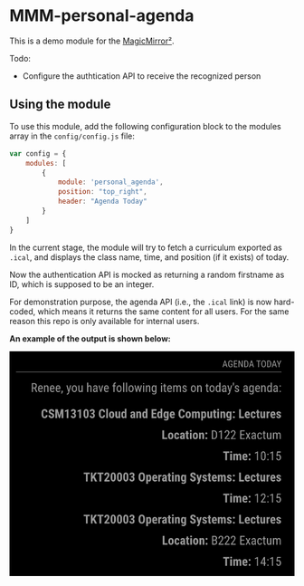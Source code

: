 # MMM-personal-agenda

This is a demo module for the [MagicMirror²](https://github.com/MichMich/MagicMirror/).

Todo:
 - Configure the authtication API to receive the recognized person

## Using the module

To use this module, add the following configuration block to the modules array in the `config/config.js` file:
```js
var config = {
    modules: [
        {
            module: 'personal_agenda',
            position: "top_right",
            header: "Agenda Today"
        }
    ]
}
```
In the current stage, the module will try to fetch a curriculum exported as `.ical`, and displays the class name, time, and position (if it exists) of today.  

Now the authentication API is mocked as returning a random firstname as ID, which is supposed to be an integer. 

For demonstration purpose, the agenda API (i.e., the `.ical` link) is now hard-coded, which means it returns the same content for all users. For the same reason this repo is only available for internal users.

**An example of the output is shown below:**
<!-- image example -->
![Drag Racing](demo.png)
